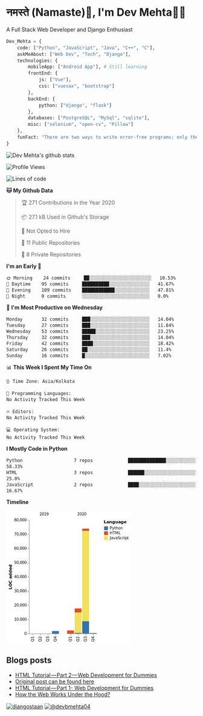 # नमस्ते (Namaste):pray:, I'm Dev Mehta:man_technologist:
A Full Stack Web Developer and Django Enthusiast

```python
Dev_Mehta = {
    code: ["Python", "JavaScript", "Java", "C++", "C"],
    askMeAbout: ["Web Dev", "Tech", "Django"],
    technologies: {
        mobileApp: ["Android App"], # Still learning
        frontEnd: {
            js: ["Vue"],
            css: ["vuesax", "bootstrap"]
        },
        backEnd: {
            python: ["django", "flask"]
        },
        databases: ["PostgreSQL", "MySql", "sqlite"],
        misc: ["selenium", "open-cv", "Pillow"]
    },
    funFact: "There are two ways to write error-free programs; only the third one works"
}
```
![Dev Mehta's github stats](https://github-readme-stats.vercel.app/api?username=Dev-Mehta)

<!--START_SECTION:waka-->
![Profile Views](http://img.shields.io/badge/Profile%20Views-1-blue)

![Lines of code](https://img.shields.io/badge/From%20Hello%20World%20I%27ve%20Written-6.4%20million%20lines%20of%20code-blue)

**🐱 My Github Data** 

> 🏆 271 Contributions in the Year 2020
 > 
> 📦 27.1 kB Used in Github's Storage 
 > 
> 🚫 Not Opted to Hire
 > 
> 📜 11 Public Repositories
 > 
> 🔑 8 Private Repositories 

**I'm an Early 🐤** 

```text
🌞 Morning    24 commits     ██░░░░░░░░░░░░░░░░░░░░░░░   10.53% 
🌆 Daytime    95 commits     ██████████░░░░░░░░░░░░░░░   41.67% 
🌃 Evening    109 commits    ████████████░░░░░░░░░░░░░   47.81% 
🌙 Night      0 commits      ░░░░░░░░░░░░░░░░░░░░░░░░░   0.0%

```
📅 **I'm Most Productive on Wednesday** 

```text
Monday       32 commits     ███░░░░░░░░░░░░░░░░░░░░░░   14.04% 
Tuesday      27 commits     ███░░░░░░░░░░░░░░░░░░░░░░   11.84% 
Wednesday    53 commits     █████░░░░░░░░░░░░░░░░░░░░   23.25% 
Thursday     32 commits     ███░░░░░░░░░░░░░░░░░░░░░░   14.04% 
Friday       42 commits     ████░░░░░░░░░░░░░░░░░░░░░   18.42% 
Saturday     26 commits     ██░░░░░░░░░░░░░░░░░░░░░░░   11.4% 
Sunday       16 commits     █░░░░░░░░░░░░░░░░░░░░░░░░   7.02%

```


📊 **This Week I Spent My Time On** 

```text
⌚︎ Time Zone: Asia/Kolkata

💬 Programming Languages: 
No Activity Tracked This Week

🔥 Editors: 
No Activity Tracked This Week

💻 Operating System: 
No Activity Tracked This Week

```

**I Mostly Code in Python** 

```text
Python                   7 repos             ██████████████░░░░░░░░░░░   58.33% 
HTML                     3 repos             ██████░░░░░░░░░░░░░░░░░░░   25.0% 
JavaScript               2 repos             ████░░░░░░░░░░░░░░░░░░░░░   16.67%

```


**Timeline**

![Chart not found](https://github.com/Dev-Mehta/Dev-Mehta/blob/master/charts/bar_graph.png) 


<!--END_SECTION:waka-->
## Blogs posts<!-- BLOG-POST-LIST:START -->
- [HTML Tutorial — Part 2 — Web Development for Dummies](https://medium.com/dev-mehta/html-tutorial-part-2-web-development-for-dummies-2ec88106831a?source=rss-63ef94603e35------2)
- [Original post can be found here](https://medium.com/@devbmehta04/original-post-can-be-found-here-ad5412ac8119?source=rss-63ef94603e35------2)
- [HTML Tutorial — Part 1- Web Development for Dummies](https://medium.com/dev-mehta/html-tutorial-part-1-web-development-for-dummies-f8aa5abd80de?source=rss-63ef94603e35------2)
- [How the Web Works Under the Hood?](https://medium.com/dev-mehta/how-the-web-works-under-the-hood-40ec93410d94?source=rss-63ef94603e35------2)
<!-- BLOG-POST-LIST:END -->
<a href="https://instagram.com/djangostaan" target="blank"><img align="center" src="https://cdn.jsdelivr.net/npm/simple-icons@3.0.1/icons/instagram.svg" alt="djangostaan" height="30" width="30" /></a>
<a href="https://medium.com/@devbmehta04" target="blank"><img align="center" src="https://cdn.jsdelivr.net/npm/simple-icons@3.0.1/icons/medium.svg" alt="@devbmehta04" height="30" width="30" /></a>
